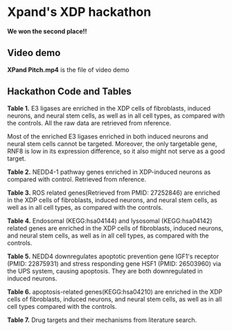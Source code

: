 # Xpand's XDP hackathon 

**We won the second place!!** 


## Video demo

**XPand Pitch.mp4** is the file of video demo

## Hackathon Code and Tables

**Table 1.** E3 ligases are enriched in the XDP cells of fibroblasts, induced neurons, and neural stem cells, as well as in all cell types, as compared with the controls. All the raw data are retrieved from nference.

Most of the enriched E3 ligases enriched in both induced neurons and neural stem cells cannot be targeted. Moreover, the only targetable gene, RNF8 is low in its expression difference, so it also might not serve as a good target. 

**Table 2.** NEDD4-1 pathway genes enriched in XDP-induced neurons as compared with control. Retrieved from nference.

**Table 3.** ROS related genes(Retrieved from PMID: 27252846) are enriched in the XDP cells of fibroblasts, induced neurons, and neural stem cells, as well as in all cell types, as compared with the controls.

**Table 4.** Endosomal (KEGG:hsa04144) and lysosomal (KEGG:hsa04142) related genes are enriched in the XDP cells of fibroblasts, induced neurons, and neural stem cells, as well as in all cell types, as compared with the controls.

**Table 5.** NEDD4 downregulates apoptotic prevention gene IGF1's receptor (PMID: 22875931) and stress responding gene HSF1 (PMID: 26503960) via the UPS system, causing apoptosis. They are both downregulated in induced neurons.

**Table 6.** apoptosis-related genes(KEGG:hsa04210) are enriched in the XDP cells of fibroblasts, induced neurons, and neural stem cells, as well as in all cell types compared with the controls.

**Table 7.** Drug targets and their mechanisms from literature search.

